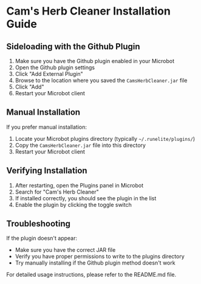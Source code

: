 # Cam's Herb Cleaner Installation Guide

## Sideloading with the Github Plugin

1. Make sure you have the Github plugin enabled in your Microbot
2. Open the Github plugin settings
3. Click "Add External Plugin"
4. Browse to the location where you saved the `CamsHerbCleaner.jar` file
5. Click "Add"
6. Restart your Microbot client

## Manual Installation

If you prefer manual installation:

1. Locate your Microbot plugins directory (typically `~/.runelite/plugins/`)
2. Copy the `CamsHerbCleaner.jar` file into this directory
3. Restart your Microbot client

## Verifying Installation

1. After restarting, open the Plugins panel in Microbot
2. Search for "Cam's Herb Cleaner"
3. If installed correctly, you should see the plugin in the list
4. Enable the plugin by clicking the toggle switch

## Troubleshooting

If the plugin doesn't appear:
- Make sure you have the correct JAR file
- Verify you have proper permissions to write to the plugins directory
- Try manually installing if the Github plugin method doesn't work

For detailed usage instructions, please refer to the README.md file. 